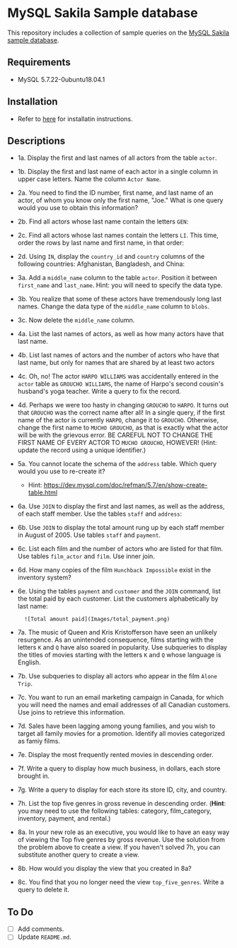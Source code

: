 # MySQL Sakila Sample database

This repository includes a collection of sample queries on the [MySQL Sakila sample database](iohttps://dev.mysql.com/doc/sakila/en/).

## Requirements

- MySQL 5.7.22-0ubuntu18.04.1

## Installation

* Refer to [here](https://dev.mysql.com/doc/sakila/en/sakila-installation.html) for installatin instructions.

## Descriptions

* 1a. Display the first and last names of all actors from the table `actor`.

* 1b. Display the first and last name of each actor in a single column in upper case letters. Name the column `Actor Name`.

* 2a. You need to find the ID number, first name, and last name of an actor, of whom you know only the first name, "Joe." What is one query would you use to obtain this information?

* 2b. Find all actors whose last name contain the letters `GEN`:

* 2c. Find all actors whose last names contain the letters `LI`. This time, order the rows by last name and first name, in that order:

* 2d. Using `IN`, display the `country_id` and `country` columns of the following countries: Afghanistan, Bangladesh, and China:

* 3a. Add a `middle_name` column to the table `actor`. Position it between `first_name` and `last_name`. Hint: you will need to specify the data type.

* 3b. You realize that some of these actors have tremendously long last names. Change the data type of the `middle_name` column to `blobs`.

* 3c. Now delete the `middle_name` column.

* 4a. List the last names of actors, as well as how many actors have that last name.

* 4b. List last names of actors and the number of actors who have that last name, but only for names that are shared by at least two actors

* 4c. Oh, no! The actor `HARPO WILLIAMS` was accidentally entered in the `actor` table as `GROUCHO WILLIAMS`, the name of Harpo's second cousin's husband's yoga teacher. Write a query to fix the record.

* 4d. Perhaps we were too hasty in changing `GROUCHO` to `HARPO`. It turns out that `GROUCHO` was the correct name after all! In a single query, if the first name of the actor is currently `HARPO`, change it to `GROUCHO`. Otherwise, change the first name to `MUCHO GROUCHO`, as that is exactly what the actor will be with the grievous error. BE CAREFUL NOT TO CHANGE THE FIRST NAME OF EVERY ACTOR TO `MUCHO GROUCHO`, HOWEVER! (Hint: update the record using a unique identifier.)

* 5a. You cannot locate the schema of the `address` table. Which query would you use to re-create it?

  * Hint: <https://dev.mysql.com/doc/refman/5.7/en/show-create-table.html>

* 6a. Use `JOIN` to display the first and last names, as well as the address, of each staff member. Use the tables `staff` and `address`:

* 6b. Use `JOIN` to display the total amount rung up by each staff member in August of 2005. Use tables `staff` and `payment`.

* 6c. List each film and the number of actors who are listed for that film. Use tables `film_actor` and `film`. Use inner join.

* 6d. How many copies of the film `Hunchback Impossible` exist in the inventory system?

* 6e. Using the tables `payment` and `customer` and the `JOIN` command, list the total paid by each customer. List the customers alphabetically by last name:

  ```
  	![Total amount paid](Images/total_payment.png)
  ```

* 7a. The music of Queen and Kris Kristofferson have seen an unlikely resurgence. As an unintended consequence, films starting with the letters `K` and `Q` have also soared in popularity. Use subqueries to display the titles of movies starting with the letters `K` and `Q` whose language is English.

* 7b. Use subqueries to display all actors who appear in the film `Alone Trip`.

* 7c. You want to run an email marketing campaign in Canada, for which you will need the names and email addresses of all Canadian customers. Use joins to retrieve this information.

* 7d. Sales have been lagging among young families, and you wish to target all family movies for a promotion. Identify all movies categorized as famiy films.

* 7e. Display the most frequently rented movies in descending order.

* 7f. Write a query to display how much business, in dollars, each store brought in.

* 7g. Write a query to display for each store its store ID, city, and country.

* 7h. List the top five genres in gross revenue in descending order. (**Hint**: you may need to use the following tables: category, film_category, inventory, payment, and rental.)

* 8a. In your new role as an executive, you would like to have an easy way of viewing the Top five genres by gross revenue. Use the solution from the problem above to create a view. If you haven't solved 7h, you can substitute another query to create a view.

* 8b. How would you display the view that you created in 8a?

* 8c. You find that you no longer need the view `top_five_genres`. Write a query to delete it.

## To Do

- [ ] Add comments.
- [ ] Update `README.md`.
